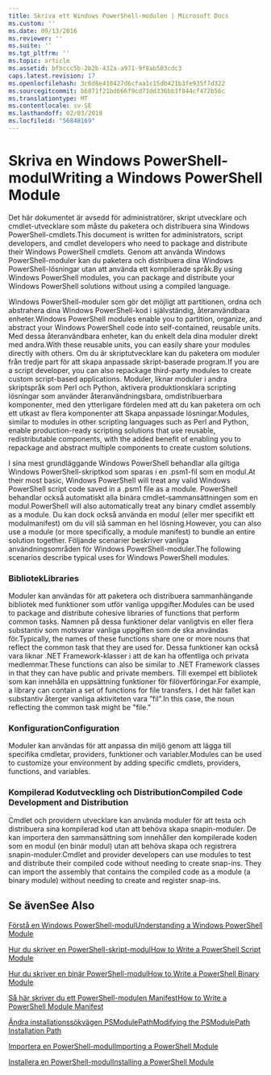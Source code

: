 ```yaml
---
title: Skriva ett Windows PowerShell-modulen | Microsoft Docs
ms.custom: ''
ms.date: 09/13/2016
ms.reviewer: ''
ms.suite: ''
ms.tgt_pltfrm: ''
ms.topic: article
ms.assetid: bfbccc5b-2b2b-432a-a971-9f8ab503cdc3
caps.latest.revision: 17
ms.openlocfilehash: 3c6d8e410427d6cfaa1c15db421b3fe935f7d322
ms.sourcegitcommit: b6871f21bd666f9cd71dd336bb3f844cf472b56c
ms.translationtype: MT
ms.contentlocale: sv-SE
ms.lasthandoff: 02/03/2019
ms.locfileid: "56848169"
---
```

# <a name="writing-a-windows-powershell-module"></a><span data-ttu-id="bf60c-102">Skriva en Windows PowerShell-modul</span><span class="sxs-lookup"><span data-stu-id="bf60c-102">Writing a Windows PowerShell Module</span></span>

<span data-ttu-id="bf60c-103">Det här dokumentet är avsedd för administratörer, skript utvecklare och cmdlet-utvecklare som måste du paketera och distribuera sina Windows PowerShell-cmdlets.</span><span class="sxs-lookup"><span data-stu-id="bf60c-103">This document is written for administrators, script developers, and cmdlet developers who need to package and distribute their Windows PowerShell cmdlets.</span></span> <span data-ttu-id="bf60c-104">Genom att använda Windows PowerShell-moduler kan du paketera och distribuera dina Windows PowerShell-lösningar utan att använda ett kompilerade språk.</span><span class="sxs-lookup"><span data-stu-id="bf60c-104">By using Windows PowerShell modules, you can package and distribute your Windows PowerShell solutions without using a compiled language.</span></span>

<span data-ttu-id="bf60c-105">Windows PowerShell-moduler som gör det möjligt att partitionen, ordna och abstrahera dina Windows PowerShell-kod i självständig, återanvändbara enheter.</span><span class="sxs-lookup"><span data-stu-id="bf60c-105">Windows PowerShell modules enable you to partition, organize, and abstract your Windows PowerShell code into self-contained, reusable units.</span></span> <span data-ttu-id="bf60c-106">Med dessa återanvändbara enheter, kan du enkelt dela dina moduler direkt med andra.</span><span class="sxs-lookup"><span data-stu-id="bf60c-106">With these reusable units, you can easily share your modules directly with others.</span></span> <span data-ttu-id="bf60c-107">Om du är skriptutvecklare kan du paketera om moduler från tredje part för att skapa anpassade skript-baserade program.</span><span class="sxs-lookup"><span data-stu-id="bf60c-107">If you are a script developer, you can also repackage third-party modules to create custom script-based applications.</span></span> <span data-ttu-id="bf60c-108">Moduler, liknar moduler i andra skriptspråk som Perl och Python, aktivera produktionsklara scripting lösningar som använder återanvändningsbara, omdistribuerbara komponenter, med den ytterligare fördelen med att du kan paketera om och ett utkast av flera komponenter att Skapa anpassade lösningar.</span><span class="sxs-lookup"><span data-stu-id="bf60c-108">Modules, similar to modules in other scripting languages such as Perl and Python, enable production-ready scripting solutions that use reusable, redistributable components, with the added benefit of enabling you to repackage and abstract multiple components to create custom solutions.</span></span>

<span data-ttu-id="bf60c-109">I sina mest grundläggande Windows PowerShell behandlar alla giltiga Windows PowerShell-skriptkod som sparas i en .psm1-fil som en modul.</span><span class="sxs-lookup"><span data-stu-id="bf60c-109">At their most basic, Windows PowerShell will treat any valid Windows PowerShell script code saved in a .psm1 file as a module.</span></span> <span data-ttu-id="bf60c-110">PowerShell behandlar också automatiskt alla binära cmdlet-sammansättningen som en modul.</span><span class="sxs-lookup"><span data-stu-id="bf60c-110">PowerShell will also automatically treat any binary cmdlet assembly as a module.</span></span> <span data-ttu-id="bf60c-111">Du kan dock också använda en modul (eller mer specifikt ett modulmanifest) om du vill slå samman en hel lösning.</span><span class="sxs-lookup"><span data-stu-id="bf60c-111">However, you can also use a module (or more specifically, a module manifest) to bundle an entire solution together.</span></span> <span data-ttu-id="bf60c-112">Följande scenarier beskriver vanliga användningsområden för Windows PowerShell-moduler.</span><span class="sxs-lookup"><span data-stu-id="bf60c-112">The following scenarios describe typical uses for Windows PowerShell modules.</span></span>

### <a name="libraries"></a><span data-ttu-id="bf60c-113">Bibliotek</span><span class="sxs-lookup"><span data-stu-id="bf60c-113">Libraries</span></span>

<span data-ttu-id="bf60c-114">Moduler kan användas för att paketera och distribuera sammanhängande bibliotek med funktioner som utför vanliga uppgifter.</span><span class="sxs-lookup"><span data-stu-id="bf60c-114">Modules can be used to package and distribute cohesive libraries of functions that perform common tasks.</span></span> <span data-ttu-id="bf60c-115">Namnen på dessa funktioner delar vanligtvis en eller flera substantiv som motsvarar vanliga uppgiften som de ska användas för.</span><span class="sxs-lookup"><span data-stu-id="bf60c-115">Typically, the names of these functions share one or more nouns that reflect the common task that they are used for.</span></span> <span data-ttu-id="bf60c-116">Dessa funktioner kan också vara liknar .NET Framework-klasser i att de kan ha offentliga och privata medlemmar.</span><span class="sxs-lookup"><span data-stu-id="bf60c-116">These functions can also be similar to .NET Framework classes in that they can have public and private members.</span></span> <span data-ttu-id="bf60c-117">Till exempel ett bibliotek som kan innehålla en uppsättning funktioner för filöverföringar.</span><span class="sxs-lookup"><span data-stu-id="bf60c-117">For example, a library can contain a set of functions for file transfers.</span></span> <span data-ttu-id="bf60c-118">I det här fallet kan substantiv återger vanliga aktiviteten vara ”fil”.</span><span class="sxs-lookup"><span data-stu-id="bf60c-118">In this case, the noun reflecting the common task might be "file."</span></span>

### <a name="configuration"></a><span data-ttu-id="bf60c-119">Konfiguration</span><span class="sxs-lookup"><span data-stu-id="bf60c-119">Configuration</span></span>

<span data-ttu-id="bf60c-120">Moduler kan användas för att anpassa din miljö genom att lägga till specifika cmdletar, providers, funktioner och variabler.</span><span class="sxs-lookup"><span data-stu-id="bf60c-120">Modules can be used to customize your environment by adding specific cmdlets, providers, functions, and variables.</span></span>

### <a name="compiled-code-development-and-distribution"></a><span data-ttu-id="bf60c-121">Kompilerad Kodutveckling och Distribution</span><span class="sxs-lookup"><span data-stu-id="bf60c-121">Compiled Code Development and Distribution</span></span>

<span data-ttu-id="bf60c-122">Cmdlet och providern utvecklare kan använda moduler för att testa och distribuera sina kompilerad kod utan att behöva skapa snapin-moduler. De kan importera den sammansättning som innehåller den kompilerade koden som en modul (en binär modul) utan att behöva skapa och registrera snapin-moduler.</span><span class="sxs-lookup"><span data-stu-id="bf60c-122">Cmdlet and provider developers can use modules to test and distribute their compiled code without needing to create snap-ins. They can import the assembly that contains the compiled code as a module (a binary module) without needing to create and register snap-ins.</span></span>

## <a name="see-also"></a><span data-ttu-id="bf60c-123">Se även</span><span class="sxs-lookup"><span data-stu-id="bf60c-123">See Also</span></span>

[<span data-ttu-id="bf60c-124">Förstå en Windows PowerShell-modul</span><span class="sxs-lookup"><span data-stu-id="bf60c-124">Understanding a Windows PowerShell Module</span></span>](./understanding-a-windows-powershell-module.md)

[<span data-ttu-id="bf60c-125">Hur du skriver en PowerShell-skript-modul</span><span class="sxs-lookup"><span data-stu-id="bf60c-125">How to Write a PowerShell Script Module</span></span>](./how-to-write-a-powershell-script-module.md)

[<span data-ttu-id="bf60c-126">Hur du skriver en binär PowerShell-modul</span><span class="sxs-lookup"><span data-stu-id="bf60c-126">How to Write a PowerShell Binary Module</span></span>](./how-to-write-a-powershell-binary-module.md)

[<span data-ttu-id="bf60c-127">Så här skriver du ett PowerShell-modulen Manifest</span><span class="sxs-lookup"><span data-stu-id="bf60c-127">How to Write a PowerShell Module Manifest</span></span>](http://msdn.microsoft.com/en-us/abe4c24b-e64e-4a61-81d5-18c4fceba0b6)

[<span data-ttu-id="bf60c-128">Ändra installationssökvägen PSModulePath</span><span class="sxs-lookup"><span data-stu-id="bf60c-128">Modifying the PSModulePath Installation Path</span></span>](./modifying-the-psmodulepath-installation-path.md)

[<span data-ttu-id="bf60c-129">Importera en PowerShell-modul</span><span class="sxs-lookup"><span data-stu-id="bf60c-129">Importing a PowerShell Module</span></span>](./importing-a-powershell-module.md)

[<span data-ttu-id="bf60c-130">Installera en PowerShell-modul</span><span class="sxs-lookup"><span data-stu-id="bf60c-130">Installing a PowerShell Module</span></span>](./installing-a-powershell-module.md)
